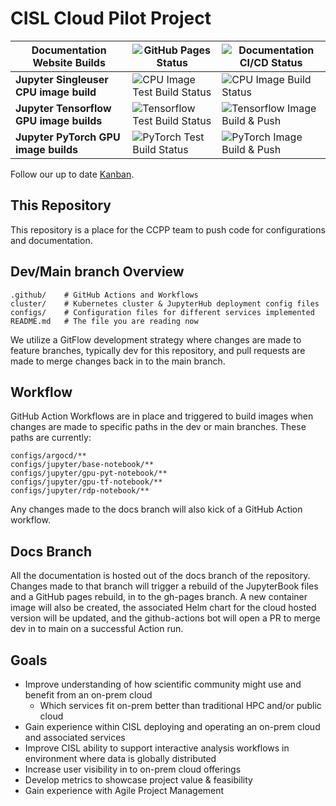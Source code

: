 # CISL Cloud Pilot Project
| Documentation Website Builds | ![GitHub Pages Status](https://github.com/NCAR/cisl-cloud/actions/workflows/pages/pages-build-deployment/badge.svg) | ![Documentation CI/CD Status](https://github.com/NCAR/cisl-cloud/actions/workflows/docs-cicd.yaml/badge.svg) |
|---|---|---|
| **Jupyter Singleuser CPU image build** | ![CPU Image Test Build Status](https://github.com/NCAR/cisl-cloud/actions/workflows/build-basenb-test.yaml/badge.svg) | ![CPU Image Build Status](https://github.com/NCAR/cisl-cloud/actions/workflows/build-push-basenb.yaml/badge.svg) |
| **Jupyter Tensorflow GPU image builds** | ![Tensorflow Test Build Status](https://github.com/NCAR/cisl-cloud/actions/workflows/tensorflow-build-test.yaml/badge.svg) | ![Tensorflow Image Build & Push](https://github.com/NCAR/cisl-cloud/actions/workflows/build-push-tfgpu.yaml/badge.svg) |
| **Jupyter PyTorch GPU image builds** | ![PyTorch Test Build Status](https://github.com/NCAR/cisl-cloud/actions/workflows/pytorch-build-test.yaml/badge.svg) | ![PyTorch Image Build & Push](https://github.com/NCAR/cisl-cloud/actions/workflows/build-push-pytgpu.yaml/badge.svg) |


Follow our up to date [Kanban](https://jira.ucar.edu/secure/RapidBoard.jspa?rapidView=220&projectKey=CCPP).

## This Repository

This repository is a place for the CCPP team to push code for configurations and documentation.

## Dev/Main branch Overview

    .github/    # GitHub Actions and Workflows
    cluster/    # Kubernetes cluster & JupyterHub deployment config files
    configs/    # Configuration files for different services implemented
    README.md   # The file you are reading now

We utilize a GitFlow development strategy where changes are made to feature branches, typically dev for this repository, and pull requests are made to merge changes back in to the main branch. 

## Workflow

GitHub Action Workflows are in place and triggered to build images when changes are made to specific paths in the dev or main branches. These paths are currently:

    configs/argocd/**
    configs/jupyter/base-notebook/**
    configs/jupyter/gpu-pyt-notebook/**
    configs/jupyter/gpu-tf-notebook/**
    configs/jupyter/rdp-notebook/**

Any changes made to the docs branch will also kick of a GitHub Action workflow. 

## Docs Branch

All the documentation is hosted out of the docs branch of the repository. Changes made to that branch will trigger a rebuild of the JupyterBook files and a GitHub pages rebuild, in to the gh-pages branch. A new container image will also be created, the associated Helm chart for the cloud hosted version will be updated, and the github-actions bot will open a PR to merge dev in to main on a successful Action run. 

## Goals
* Improve understanding of how scientific community might use and benefit from an on-prem cloud
    * Which services fit on-prem better than traditional HPC and/or public cloud
* Gain experience within CISL deploying and operating an on-prem cloud and associated services
* Improve CISL ability to support interactive analysis workflows in environment where data is globally distributed
* Increase user visibility in to on-prem cloud offerings
* Develop metrics to showcase project value & feasibility
* Gain experience with Agile Project Management